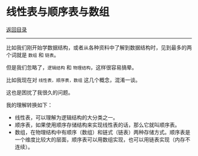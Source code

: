 # 线性表与顺序表与数组

[返回目录](../01-数据结构与算法.md)

---

比如我们刚开始学数据结构，或者从各种资料中了解到数据结构时，见到最多的两个词就是 `数组` 和 `链表`。

但是我们忽略了，`逻辑结构` 和 `物理结构`，这样很容易搞晕。

比如我现在对 `线性表，顺序表，数组` 这几个概念，混淆一谈。

这也是困扰了我很久的问题。

我的理解转换如下：

- 线性表，可以理解为逻辑结构的大分类之一。
- 顺序表，如果使用顺序存储结构来实现线性表的话，那么它就叫顺序表。
- 数组，在物理结构中有顺序（数组）和链式（链表）两种存储方式。顺序表是一个维度比较大的层面，顺序表可以用数组实现，也可以用链表实现（内存不连续）。
